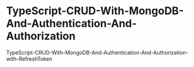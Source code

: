 # TypeScript-CRUD-With-MongoDB-And-Authentication-And-Authorization
TypeScript-CRUD-With-MongoDB-And-Authentication-And-Authorization-with-RefreshToken
